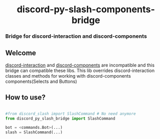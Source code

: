 <div align="center">
  <h1>discord-py-slash-components-bridge</h1></div>
  <h3>Bridge for discord-interaction and discord-components</h3>
  
 
<h2>Welcome</h2>
 
[discord-interaction](https://github.com/goverfl0w/discord-interactions) and [discord-components](https://github.com/kiki7000/discord.py-components) are incompatible and this bridge can compatible these libs.
This lib overrides discord-interaction classes and methods for working with discord-components components(Selects and Buttons)

<h2>How to use?</h2>

```py

#from discord_slash import SlashCommand # No need anymore
from discord_py_slash_bridge import SlashCommand

bot = <commands.Bot>(...)
slash = SlashCommand(...)

```
